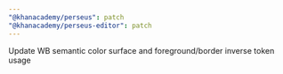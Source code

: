 ```yaml
---
"@khanacademy/perseus": patch
"@khanacademy/perseus-editor": patch
---
```


Update WB semantic color surface and foreground/border inverse token usage
